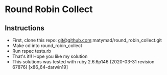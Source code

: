 # Round Robin Collect

## Instructions
- First, clone this repo: git@github.com:matymad/round_robin_collect.git
- Make cd into round_robin_collect
- Run rspec tests.rb
- That's it!! Hope you like my solution
- This solutions was tested with ruby 2.6.6p146 (2020-03-31 revision 67876) [x86_64-darwin19]